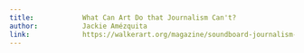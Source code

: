 ```yaml
---
title:            What Can Art Do that Journalism Can't?
author:           Jackie Amézquita
link:             https://walkerart.org/magazine/soundboard-journalism-art-immigration-jackie-amezquita
---
```

